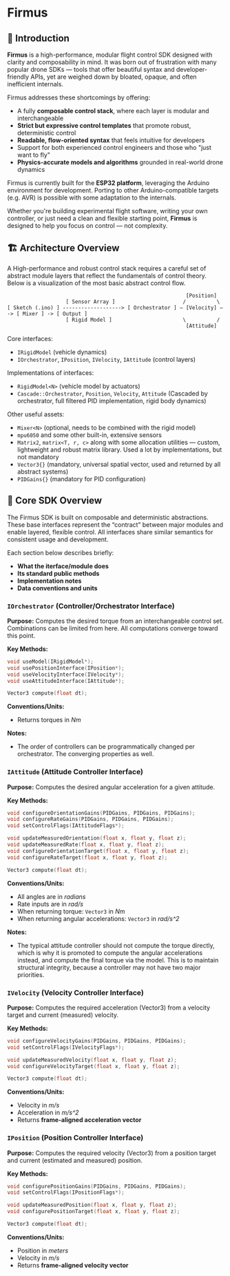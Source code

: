 # Firmus

## 📘 Introduction

**Firmus** is a high-performance, modular flight control SDK designed with clarity and composability in mind. It was born out of frustration with many popular drone SDKs — tools that offer beautiful syntax and developer-friendly APIs, yet are weighed down by bloated, opaque, and often inefficient internals.

Firmus addresses these shortcomings by offering:

- A fully **composable control stack**, where each layer is modular and interchangeable  
- **Strict but expressive control templates** that promote robust, deterministic control  
- **Readable, flow-oriented syntax** that feels intuitive for developers  
- Support for both experienced control engineers and those who "just want to fly"  
- **Physics-accurate models and algorithms** grounded in real-world drone dynamics  

Firmus is currently built for the **ESP32 platform**, leveraging the Arduino environment for development. Porting to other Arduino-compatible targets (e.g. AVR) is possible with some adaptation to the internals.

Whether you're building experimental flight software, writing your own controller, or just need a clean and flexible starting point, **Firmus** is designed to help you focus on control — not complexity.

## 🏗️ Architecture Overview

A High-performance and robust control stack requires a careful set of abstract module layers that reflect the fundamentals of control theory. Below is a visualization of the most basic abstract control flow.

```
                                                          [Position]
                   [ Sensor Array ]                      /          \
[ Sketch (.ino) ] -------------------> [ Orchestrator ] — [Velocity] — -> [ Mixer ] -> [ Output ]
                   [ Rigid Model ]                       \          /
                                                          [Attitude]
```

Core interfaces:
- `IRigidModel` (vehicle dynamics)
- `IOrchestrator`, `IPosition`, `IVelocity`, `IAttitude` (control layers)

Implementations of interfaces:
- `RigidModel<N>` (vehicle model by actuators)
- `Cascade::Orchestrator`, `Position`, `Velocity`, `Attitude` (Cascaded by orchestrator, full filtered PID implementation, rigid body dynamics)

Other useful assets:
- `Mixer<N>` (optional, needs to be combined with the rigid model)
- `mpu6050` and some other built-in, extensive sensors
- `Matrix2`, `matrix<T, r, c>` along with some allocation utilities — custom, lightweight and robust matrix library. Used a lot by implementations, but not mandatory
- `Vector3{}` (mandatory, universal spatial vector, used and returned by all abstract systems)
- `PIDGains{}` (mandatory for PID configuration)

## 🧩 Core SDK Overview
The Firmus SDK is built on composable and deterministic abstractions. These base interfaces represent the “contract” between major modules and enable layered, flexible control. All interfaces share similar semantics for consistent usage and development.

Each section below describes briefly:
- **What the iterface/module does**
- **Its standard public methods**
- **Implementation notes**
- **Data conventions and units**





### **`IOrchestrator` (Controller/Orchestrator Interface)**
**Purpose:**
Computes the desired torque from an interchangeable control set. Combinations can be limited from here. All computations converge toward this point.

**Key Methods:**
```cpp
void useModel(IRigidModel*);
void usePositionInterface(IPosition*);
void useVelocityInterface(IVelocity*);
void useAttitudeInterface(IAttitude*);

Vector3 compute(float dt);
```

**Conventions/Units:**
- Returns torques in *Nm*

**Notes:**
- The order of controllers can be programmatically changed per orchestrator. The converging properties as well.







### **`IAttitude` (Attitude Controller Interface)**
**Purpose:**
Computes the desired angular acceleration for a given attitude.

**Key Methods:**
```cpp
void configureOrientationGains(PIDGains, PIDGains, PIDGains);
void configureRateGains(PIDGains, PIDGains, PIDGains);
void setControlFlags(IAttitudeFlags*);

void updateMeasuredOrientation(float x, float y, float z);
void updateMeasuredRate(float x, float y, float z);
void configureOrientationTarget(float x, float y, float z);
void configureRateTarget(float x, float y, float z);

Vector3 compute(float dt);
```

**Conventions/Units:**
- All angles are in *radians*
- Rate inputs are in *rad/s*
- When returning torque: `Vector3` in *Nm*
- When returning angular accelerations: `Vector3` in *rad/s^2*

**Notes:**
- The typical attitude controller should not compute the torque directly, which is why it is promoted to compute the angular accelerations instead, and compute the final torque via the model. This is to maintain structural integrity, because a controller may not have two major priorities.








### **`IVelocity` (Velocity Controller Interface)**
**Purpose:**
Computes the required acceleration (Vector3) from a velocity target and current (measured) velocity.

**Key Methods:**
```cpp
void configureVelocityGains(PIDGains, PIDGains, PIDGains);
void setControlFlags(IVelocityFlags*);

void updateMeasuredVelocity(float x, float y, float z);
void configureVelocityTarget(float x, float y, float z);

Vector3 compute(float dt);
```

**Conventions/Units:**
- Velocity in *m/s*
- Acceleration in *m/s^2*
- Returns **frame-aligned acceleration vector**

### **`IPosition` (Position Controller Interface)**
**Purpose:**
Computes the required velocity (Vector3) from a position target and current (estimated and measured) position.

**Key Methods:**
```cpp
void configurePositionGains(PIDGains, PIDGains, PIDGains);
void setControlFlags(IPositionFlags*);

void updateMeasuredPosition(float x, float y, float z);
void configurePositionTarget(float x, float y, float z);

Vector3 compute(float dt);
```

**Conventions/Units:**
- Position in *meters*
- Velocity in *m/s*
- Returns **frame-aligned velocity vector**

